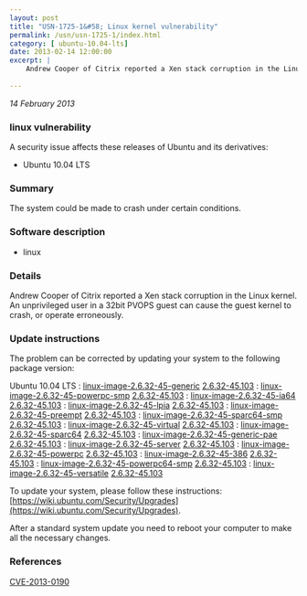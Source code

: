 ```yaml
---
layout: post
title: "USN-1725-1&#58; Linux kernel vulnerability"
permalink: /usn/usn-1725-1/index.html
category: [ ubuntu-10.04-lts]
date: 2013-02-14 12:00:00
excerpt: |
    Andrew Cooper of Citrix reported a Xen stack corruption in the Linux kernel. An unprivileged user in a 32bit PVOPS guest can cause the guest kernel to crash, or operate erroneously. 
    
--- 
```

 
 

*14 February 2013*

### linux vulnerability

A security issue affects these releases of Ubuntu and its derivatives:

* Ubuntu 10.04 LTS

### Summary

The system could be made to crash under certain conditions. 

### Software description

* linux 

### Details

Andrew Cooper of Citrix reported a Xen stack corruption in the Linux kernel. An unprivileged user in a 32bit PVOPS guest can cause the guest kernel to crash, or operate erroneously. 

### Update instructions

The problem can be corrected by updating your system to the following package version:

Ubuntu 10.04 LTS
 : [linux-image-2.6.32-45-generic](https://launchpad.net/ubuntu/+source/linux) <span> [2.6.32-45.103](https://launchpad.net/ubuntu/+source/linux/2.6.32-45.103) </span> 
 : [linux-image-2.6.32-45-powerpc-smp](https://launchpad.net/ubuntu/+source/linux) <span> [2.6.32-45.103](https://launchpad.net/ubuntu/+source/linux/2.6.32-45.103) </span> 
 : [linux-image-2.6.32-45-ia64](https://launchpad.net/ubuntu/+source/linux) <span> [2.6.32-45.103](https://launchpad.net/ubuntu/+source/linux/2.6.32-45.103) </span> 
 : [linux-image-2.6.32-45-lpia](https://launchpad.net/ubuntu/+source/linux) <span> [2.6.32-45.103](https://launchpad.net/ubuntu/+source/linux/2.6.32-45.103) </span> 
 : [linux-image-2.6.32-45-preempt](https://launchpad.net/ubuntu/+source/linux) <span> [2.6.32-45.103](https://launchpad.net/ubuntu/+source/linux/2.6.32-45.103) </span> 
 : [linux-image-2.6.32-45-sparc64-smp](https://launchpad.net/ubuntu/+source/linux) <span> [2.6.32-45.103](https://launchpad.net/ubuntu/+source/linux/2.6.32-45.103) </span> 
 : [linux-image-2.6.32-45-virtual](https://launchpad.net/ubuntu/+source/linux) <span> [2.6.32-45.103](https://launchpad.net/ubuntu/+source/linux/2.6.32-45.103) </span> 
 : [linux-image-2.6.32-45-sparc64](https://launchpad.net/ubuntu/+source/linux) <span> [2.6.32-45.103](https://launchpad.net/ubuntu/+source/linux/2.6.32-45.103) </span> 
 : [linux-image-2.6.32-45-generic-pae](https://launchpad.net/ubuntu/+source/linux) <span> [2.6.32-45.103](https://launchpad.net/ubuntu/+source/linux/2.6.32-45.103) </span> 
 : [linux-image-2.6.32-45-server](https://launchpad.net/ubuntu/+source/linux) <span> [2.6.32-45.103](https://launchpad.net/ubuntu/+source/linux/2.6.32-45.103) </span> 
 : [linux-image-2.6.32-45-powerpc](https://launchpad.net/ubuntu/+source/linux) <span> [2.6.32-45.103](https://launchpad.net/ubuntu/+source/linux/2.6.32-45.103) </span> 
 : [linux-image-2.6.32-45-386](https://launchpad.net/ubuntu/+source/linux) <span> [2.6.32-45.103](https://launchpad.net/ubuntu/+source/linux/2.6.32-45.103) </span> 
 : [linux-image-2.6.32-45-powerpc64-smp](https://launchpad.net/ubuntu/+source/linux) <span> [2.6.32-45.103](https://launchpad.net/ubuntu/+source/linux/2.6.32-45.103) </span> 
 : [linux-image-2.6.32-45-versatile](https://launchpad.net/ubuntu/+source/linux) <span> [2.6.32-45.103](https://launchpad.net/ubuntu/+source/linux/2.6.32-45.103) </span> 

To update your system, please follow these instructions: [https://wiki.ubuntu.com/Security/Upgrades](https://wiki.ubuntu.com/Security/Upgrades).

After a standard system update you need to reboot your computer to make all the necessary changes. 

### References

 
 [CVE-2013-0190](http://people.ubuntu.com/~ubuntu-security/cve/CVE-2013-0190)
 

